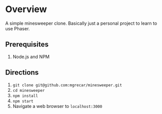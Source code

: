 # Overview

A simple minesweeper clone.  Basically just a personal project to learn to use Phaser.

## Prerequisites
1. Node.js and NPM

## Directions
1. `git clone git@github.com:mgrecar/minesweeper.git`
2. `cd minesweeper`
3. `npm install`
4. `npm start`
5. Navigate a web browser to `localhost:3000`

